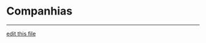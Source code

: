 # Companhias


----

[edit this file](https://github.com/the-cyber-boardroom/cbr-custom--portuguese/edit/dev/cbr_custom_portuguese/custom/cbr_content/en/web-pages/portuguese/companhias.md)
